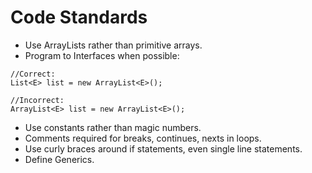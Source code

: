 # Code Standards #
  * Use ArrayLists rather than primitive arrays.
  * Program to Interfaces when possible:

```
//Correct:
List<E> list = new ArrayList<E>();

//Incorrect:
ArrayList<E> list = new ArrayList<E>();
```

  * Use constants rather than magic numbers.
  * Comments required for breaks, continues, nexts in loops.
  * Use curly braces around if statements, even single line statements.
  * Define Generics.